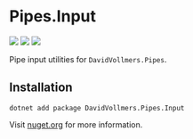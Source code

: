 ﻿# Pipes.Input

[![](https://img.shields.io/nuget/vpre/DavidVollmers.Pipes.Input?style=flat-square)](https://www.nuget.org/packages/DavidVollmers.Pipes.Input)
[![](https://img.shields.io/github/v/release/DavidVollmers/Pipes?include_prereleases&style=flat-square)](https://github.com/DavidVollmers/Pipes/releases)
[![](https://img.shields.io/github/license/DavidVollmers/Pipes?style=flat-square)](https://github.com/DavidVollmers/Pipes/blob/main/LICENSE.txt)

Pipe input utilities for `DavidVollmers.Pipes`.

## Installation

```shell
dotnet add package DavidVollmers.Pipes.Input
```

Visit [nuget.org](https://www.nuget.org/packages/DavidVollmers.Pipes.Input) for more information.
